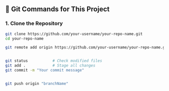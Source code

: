 ## 🚀 Git Commands for This Project

### 1. Clone the Repository

```bash
git clone https://github.com/your-username/your-repo-name.git
cd your-repo-name

git remote add origin https://github.com/your-username/your-repo-name.git


git status           # Check modified files
git add .            # Stage all changes
git commit -m "Your commit message"


git push origin "branchName"
